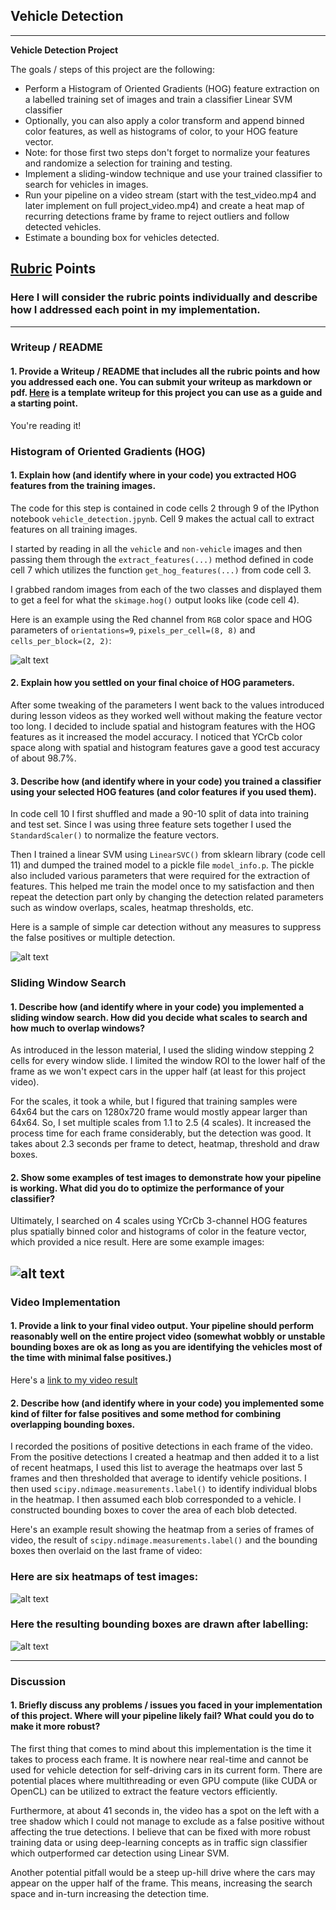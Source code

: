 ## Vehicle Detection

---

**Vehicle Detection Project**

The goals / steps of this project are the following:

* Perform a Histogram of Oriented Gradients (HOG) feature extraction on a labelled training set of images and train a classifier Linear SVM classifier
* Optionally, you can also apply a color transform and append binned color features, as well as histograms of color, to your HOG feature vector. 
* Note: for those first two steps don't forget to normalize your features and randomize a selection for training and testing.
* Implement a sliding-window technique and use your trained classifier to search for vehicles in images.
* Run your pipeline on a video stream (start with the test_video.mp4 and later implement on full project_video.mp4) and create a heat map of recurring detections frame by frame to reject outliers and follow detected vehicles.
* Estimate a bounding box for vehicles detected.

[//]: # (Image References)
[image1]: ./output_images/HOG.png
[image2]: ./output_images/simple_bbox.png
[image3]: ./output_images/heatmaps.png
[image4]: ./output_images/heatmap_threshold_bbox.png
[video1]: ./project_video_out.mp4

## [Rubric](https://review.udacity.com/#!/rubrics/513/view) Points
### Here I will consider the rubric points individually and describe how I addressed each point in my implementation.  

---
### Writeup / README

#### 1. Provide a Writeup / README that includes all the rubric points and how you addressed each one.  You can submit your writeup as markdown or pdf.  [Here](https://github.com/udacity/CarND-Vehicle-Detection/blob/master/writeup_template.md) is a template writeup for this project you can use as a guide and a starting point.  

You're reading it!

### Histogram of Oriented Gradients (HOG)

#### 1. Explain how (and identify where in your code) you extracted HOG features from the training images.

The code for this step is contained in code cells 2 through 9 of the IPython notebook `vehicle_detection.jpynb`. Cell 9 makes the actual call to extract features on all training images.

I started by reading in all the `vehicle` and `non-vehicle` images and then passing them through the `extract_features(...)` method defined in code cell 7 which utilizes the function `get_hog_features(...)` from code cell 3.

I grabbed random images from each of the two classes and displayed them to get a feel for what the `skimage.hog()` output looks like (code cell 4).

Here is an example using the Red channel from `RGB` color space and HOG parameters of `orientations=9`, `pixels_per_cell=(8, 8)` and `cells_per_block=(2, 2)`:


![alt text][image1]

#### 2. Explain how you settled on your final choice of HOG parameters.

After some tweaking of the parameters I went back to the values introduced during lesson videos as they worked well without making the feature vector too long. I decided to include spatial and histogram features with the HOG features as it increased the model accuracy. I noticed that YCrCb color space along with spatial and histogram features gave a good test accuracy of about 98.7%.

#### 3. Describe how (and identify where in your code) you trained a classifier using your selected HOG features (and color features if you used them).

In code cell 10 I first shuffled and made a 90-10 split of data into training and test set. Since I was using three feature sets together I used the `StandardScaler()` to normalize the feature vectors.


Then I trained a linear SVM using `LinearSVC()` from sklearn library (code cell 11) and dumped the trained model to a pickle file `model_info.p`. The pickle also included various parameters that were required for the extraction of features. This helped me train the model once to my satisfaction and then repeat the detection part only by changing the detection related parameters such as window overlaps, scales, heatmap thresholds, etc.

Here is a sample of simple car detection without any measures to suppress the false positives or multiple detection.

![alt text][image2]

### Sliding Window Search

#### 1. Describe how (and identify where in your code) you implemented a sliding window search.  How did you decide what scales to search and how much to overlap windows?

As introduced in the lesson material, I used the sliding window stepping 2 cells for every window slide. I limited the window ROI to the lower half of the frame as we won't expect cars in the upper half (at least for this project video).

For the scales, it took a while, but I figured that training samples were 64x64 but the cars on 1280x720 frame would mostly appear larger than 64x64. So, I set multiple scales from 1.1 to 2.5 (4 scales). It increased the process time for each frame considerably, but the detection was good. It takes about 2.3 seconds per frame to detect, heatmap, threshold and draw boxes. 


#### 2. Show some examples of test images to demonstrate how your pipeline is working.  What did you do to optimize the performance of your classifier?

Ultimately, I searched on 4 scales using YCrCb 3-channel HOG features plus spatially binned color and histograms of color in the feature vector, which provided a nice result.  Here are some example images:

![alt text][image4]
---

### Video Implementation

#### 1. Provide a link to your final video output.  Your pipeline should perform reasonably well on the entire project video (somewhat wobbly or unstable bounding boxes are ok as long as you are identifying the vehicles most of the time with minimal false positives.)
Here's a [link to my video result](./project_video_out.mp4)


#### 2. Describe how (and identify where in your code) you implemented some kind of filter for false positives and some method for combining overlapping bounding boxes.

I recorded the positions of positive detections in each frame of the video.  From the positive detections I created a heatmap and then added it to a list of recent heatmaps, I used this list to average the heatmaps over last 5 frames and then thresholded that average to identify vehicle positions.  I then used `scipy.ndimage.measurements.label()` to identify individual blobs in the heatmap.  I then assumed each blob corresponded to a vehicle.  I constructed bounding boxes to cover the area of each blob detected.  

Here's an example result showing the heatmap from a series of frames of video, the result of `scipy.ndimage.measurements.label()` and the bounding boxes then overlaid on the last frame of video:

### Here are six heatmaps of test images:

![alt text][image3]


### Here the resulting bounding boxes are drawn after labelling:
![alt text][image4]

---

### Discussion

#### 1. Briefly discuss any problems / issues you faced in your implementation of this project.  Where will your pipeline likely fail?  What could you do to make it more robust?

The first thing that comes to mind about this implementation is the time it takes to process each frame. It is nowhere near real-time and cannot be used for vehicle detection for self-driving cars in its current form. There are potential places where multithreading or even GPU compute (like CUDA or OpenCL) can be utilized to extract the feature vectors efficiently. 

Furthermore, at about 41 seconds in, the video has a spot on the left with a tree shadow which I could not manage to exclude as a false positive without affecting the true detections. I believe that can be fixed with more robust training data or using deep-learning concepts as in traffic sign classifier which outperformed car detection using Linear SVM.


Another potential pitfall would be a steep up-hill drive where the cars may appear on the upper half of the frame. This means, increasing the search space and in-turn increasing the detection time.  

